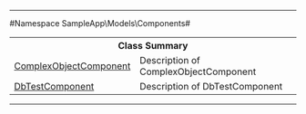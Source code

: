 

- - -

#Namespace SampleApp\Models\Components#

<table class="title">
<tr><th colspan="2" class="title">Class Summary</th></tr>
<tr><td class="name"><a href="https://github.com/JeyDotC/Hirudo-docs/blob/master/sampleapp/models/components/complexobjectcomponent.html">ComplexObjectComponent</a></td><td class="description">Description of ComplexObjectComponent</td></tr>
<tr><td class="name"><a href="https://github.com/JeyDotC/Hirudo-docs/blob/master/sampleapp/models/components/dbtestcomponent.html">DbTestComponent</a></td><td class="description">Description of DbTestComponent</td></tr>
</table>

- - -

